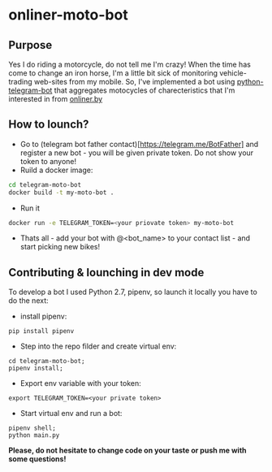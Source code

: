 # onliner-moto-bot

## Purpose
Yes I do riding a motorcycle, do not tell me I'm crazy! When the time has come to change an iron horse,
I'm a little bit sick of monitoring vehicle-trading web-sites from my mobile.
So, I've implemented a bot using [python-telegram-bot](https://github.com/python-telegram-bot/python-telegram-bot) that aggregates motocycles of charecteristics that I'm interested in from [onliner.by](https://mb.onliner.by/)


## How to lounch?
* Go to (telegram bot father contact)[https://telegram.me/BotFather] and register a new bot - you will be given private token. Do not show your token to anyone!
* Ruild a docker image:
```bash
cd telegram-moto-bot
docker build -t my-moto-bot .
```
* Run it
```bash
docker run -e TELEGRAM_TOKEN=<your priovate token> my-moto-bot
```
* Thats all - add your bot with @<bot_name> to your contact list - and start picking new bikes!

## Contributing & lounching in dev mode
To develop a bot I used Python 2.7, pipenv, so launch it locally you have to do the next:
* install pipenv:
```
pip install pipenv
```

* Step into the repo filder and create virtual env:
```
cd telegram-moto-bot;
pipenv install;
```

* Export env variable with your token:
```
export TELEGRAM_TOKEN=<your private token>
```
* Start virtual env and run a bot:
```
pipenv shell;
python main.py
```

**Please, do not hesitate to change code on your taste or push me with some questions!**
